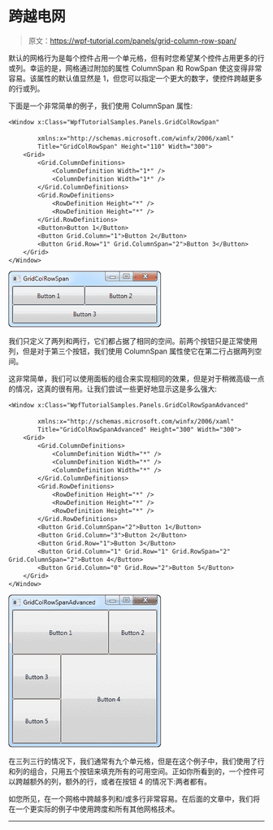 # 跨越电网

> 原文：<https://wpf-tutorial.com/panels/grid-column-row-span/>

默认的网格行为是每个控件占用一个单元格，但有时您希望某个控件占用更多的行或列。幸运的是，网格通过附加的属性 ColumnSpan 和 RowSpan 使这变得非常容易。该属性的默认值显然是 1，但您可以指定一个更大的数字，使控件跨越更多的行或列。

下面是一个非常简单的例子，我们使用 ColumnSpan 属性:

```
<Window x:Class="WpfTutorialSamples.Panels.GridColRowSpan"

        xmlns:x="http://schemas.microsoft.com/winfx/2006/xaml"
        Title="GridColRowSpan" Height="110" Width="300">
	<Grid>
		<Grid.ColumnDefinitions>			
			<ColumnDefinition Width="1*" />
			<ColumnDefinition Width="1*" />
		</Grid.ColumnDefinitions>
		<Grid.RowDefinitions>
			<RowDefinition Height="*" />
			<RowDefinition Height="*" />
		</Grid.RowDefinitions>
		<Button>Button 1</Button>
		<Button Grid.Column="1">Button 2</Button>
		<Button Grid.Row="1" Grid.ColumnSpan="2">Button 3</Button>
	</Grid>
</Window>
```

![](img/efdc80a64f8901a3ab8ab1c6115d90f8.png "A Grid with column spanning applied to one of the controls")

我们只定义了两列和两行，它们都占据了相同的空间。前两个按钮只是正常使用列，但是对于第三个按钮，我们使用 ColumnSpan 属性使它在第二行占据两列空间。

这非常简单，我们可以使用面板的组合来实现相同的效果，但是对于稍微高级一点的情况，这真的很有用。让我们尝试一些更好地显示这是多么强大:

<input type="hidden" name="IL_IN_ARTICLE">

```
<Window x:Class="WpfTutorialSamples.Panels.GridColRowSpanAdvanced"

        xmlns:x="http://schemas.microsoft.com/winfx/2006/xaml"
        Title="GridColRowSpanAdvanced" Height="300" Width="300">
    <Grid>
		<Grid.ColumnDefinitions>
			<ColumnDefinition Width="*" />
			<ColumnDefinition Width="*" />
			<ColumnDefinition Width="*" />
		</Grid.ColumnDefinitions>
		<Grid.RowDefinitions>
			<RowDefinition Height="*" />
			<RowDefinition Height="*" />
			<RowDefinition Height="*" />
		</Grid.RowDefinitions>
		<Button Grid.ColumnSpan="2">Button 1</Button>
		<Button Grid.Column="3">Button 2</Button>
		<Button Grid.Row="1">Button 3</Button>
		<Button Grid.Column="1" Grid.Row="1" Grid.RowSpan="2" Grid.ColumnSpan="2">Button 4</Button>
		<Button Grid.Column="0" Grid.Row="2">Button 5</Button>
	</Grid>
</Window>
```

![](img/d428e23ecb2b56256ebecc0a8be12100.png "A Grid with both column and row spanning applied to several child controls")

在三列三行的情况下，我们通常有九个单元格，但是在这个例子中，我们使用了行和列的组合，只用五个按钮来填充所有的可用空间。正如你所看到的，一个控件可以跨越额外的列，额外的行，或者在按钮 4 的情况下:两者都有。

如您所见，在一个网格中跨越多列和/或多行非常容易。在后面的文章中，我们将在一个更实际的例子中使用跨度和所有其他网格技术。

* * *